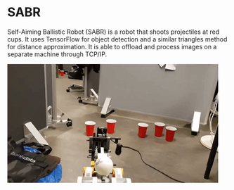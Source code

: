 # SABR

Self-Aiming Ballistic Robot (SABR) is a robot that shoots projectiles at red cups. It uses TensorFlow for object detection and a similar triangles method for distance approximation. It is able to offload and process images on a separate machine through TCP/IP.

![SABR](giphy.gif "SABR")
